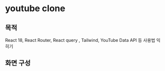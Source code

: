 # youtube clone

## 목적

React 18, React Router, React query , Tailwind, YouTube Data API 등 사용법 익히기

## 화면 구성
